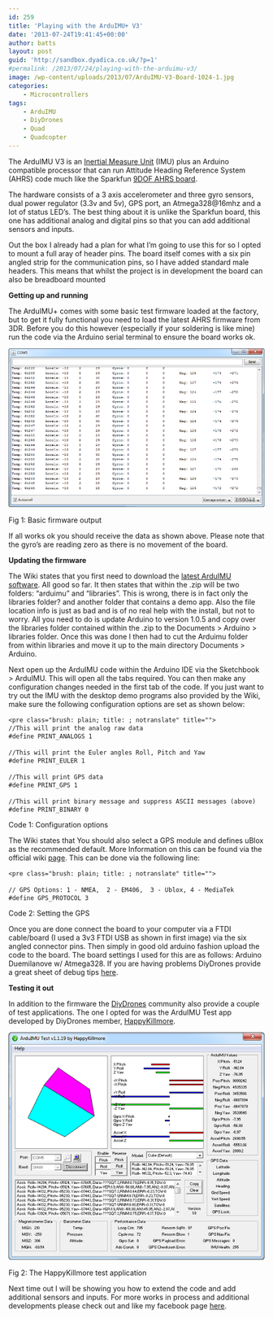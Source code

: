 ```yaml
---
id: 259
title: 'Playing with the ArduIMU+ V3'
date: '2013-07-24T19:41:45+00:00'
author: batts
layout: post
guid: 'http://sandbox.dyadica.co.uk/?p=1'
#permalink: /2013/07/24/playing-with-the-arduimu-v3/
image: /wp-content/uploads/2013/07/ArduIMU-V3-Board-1024-1.jpg
categories:
    - Microcontrollers
tags:
    - ArduIMU
    - DiyDrones
    - Quad
    - Quadcopter
---
```


The ArduIMU V3 is an [Inertial Measure Unit](http://en.wikipedia.org/wiki/Inertial_measurement_unit "So whats an IMU") (IMU) plus an Arduino compatible processor that can run Attitude Heading Reference System (AHRS) code much like the Sparkfun [9DOF AHRS board](https://www.sparkfun.com/products/10736 "Razor 9DOF").

The hardware consists of a 3 axis accelerometer and three gyro sensors, dual power regulator (3.3v and 5v), GPS port, an Atmega328@16mhz and a lot of status LED’s. The best thing about it is unlike the Sparkfun board, this one has additional analog and digital pins so that you can add additional sensors and inputs.

Out the box I already had a plan for what I’m going to use this for so I opted to mount a full aray of header pins. The board itself comes with a six pin angled strip for the communication pins, so I have added standard male headers. This means that whilst the project is in development the board can also be breadboard mounted

**Getting up and running**

The ArduIMU+ comes with some basic test firmware loaded at the factory, but to get it fully functional you need to load the latest AHRS firmware from 3DR. Before you do this however (especially if your soldering is like mine) run the code via the Arduino serial terminal to ensure the board works ok.

![Default Serial - ArduIMU+ V3](/wp-content/uploads/2013/07/Default-Serial-ArduIMU+-V3.png)

<span class="caption">Fig 1: Basic firmware output</span>

If all works ok you should receive the data as shown above. Please note that the gyro’s are reading zero as there is no movement of the board.

**Updating the firmware**

The Wiki states that you first need to download the [ latest ArduIMU software](http://code.google.com/p/ardu-imu/downloads/list). All good so far. It then states that within the .zip will be two folders: “arduimu” and “libraries”. This is wrong, there is in fact only the libraries folder? and another folder that contains a demo app. Also the file location info is just as bad and is of no real help with the install, but not to worry. All you need to do is update Arduino to version 1.0.5 and copy over the libraries folder contained within the .zip to the Documents &gt; Arduino &gt; libraries folder. Once this was done I then had to cut the Arduimu folder from within libraries and move it up to the main directory Documents &gt; Arduino.

Next open up the ArduIMU code within the Arduino IDE via the Sketchbook &gt; ArduIMU. This will open all the tabs required. You can then make any configuration changes needed in the first tab of the code. If you just want to try out the IMU with the desktop demo programs also provided by the Wiki, make sure the following configuration options are set as shown below:

```
<pre class="brush: plain; title: ; notranslate" title="">
//This will print the analog raw data
#define PRINT_ANALOGS 1

//This will print the Euler angles Roll, Pitch and Yaw
#define PRINT_EULER 1

//This will print GPS data
#define PRINT_GPS 1

//This will print binary message and suppress ASCII messages (above)
#define PRINT_BINARY 0
```

<span class="caption">Code 1: Configuration options</span>

The Wiki states that You should also select a GPS module and defines uBlox as the recommended default. More Information on this can be found via the official wiki [page](http://code.google.com/p/ardu-imu/wiki/Code "Official Wiki Page"). This can be done via the following line:

```
<pre class="brush: plain; title: ; notranslate" title="">

// GPS Options: 1 - NMEA,  2 - EM406,  3 - Ublox, 4 - MediaTek
#define GPS_PROTOCOL 3

```

<span class="caption">Code 2: Setting the GPS</span>

Once you are done connect the board to your computer via a FTDI cable/board (I used a 3v3 FTDI USB as shown in first image) via the six angled connector pins. Then simply in good old arduino fashion upload the code to the board. The board settings I used for this are as follows: Arduino Duemilanove w/ Atmega328. If you are having problems DiyDrones provide a great sheet of debug tips [here](http://diydrones.com/profiles/blogs/arduino-debugging-tips "Debug Sheet for Arduino").

**Testing it out**

In addition to the firmware the [DiyDrones](http://diydrones.com/ "DiyDrones") community also provide a couple of test applications. The one I opted for was the ArduIMU Test app developed by DiyDrones member, [HappyKillmore](http://diydrones.com/profiles/blogs/arduimu-v2-test-application "Test Application").

![ArduIMU Test](/wp-content/uploads/2013/07/ArduIMU-Test.png)

<span class="caption">Fig 2: The HappyKillmore test application</span>

Next time out I will be showing you how to extend the code and add additional sensors and inputs. For more works in process and additional developments please check out and like my facebook page [here](https://www.facebook.com/ADropInTheDigitalOcean "dyadica.co.uk on Facebook").